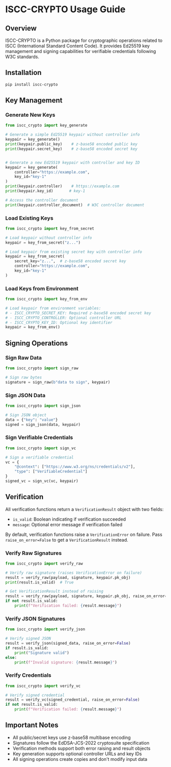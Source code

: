 # ISCC-CRYPTO Usage Guide

## Overview

ISCC-CRYPTO is a Python package for cryptographic operations related to ISCC (International Standard Content
Code). It provides Ed25519 key management and signing capabilities for verifiable credentials following W3C
standards.

## Installation

```bash
pip install iscc-crypto
```

## Key Management

### Generate New Keys

```python
from iscc_crypto import key_generate

# Generate a simple Ed25519 keypair without controller info
keypair = key_generate()
print(keypair.public_key)    # z-base58 encoded public key
print(keypair.secret_key)    # z-base58 encoded secret key


# Generate a new Ed25519 keypair with controller and key ID
keypair = key_generate(
    controller="https://example.com",
    key_id="key-1"
)
print(keypair.controller)    # https://example.com
print(keypair.key_id)       # key-1

# Access the controller document
print(keypair.controller_document)  # W3C controller document
```

### Load Existing Keys

```python
from iscc_crypto import key_from_secret

# Load keypair without controller info
keypair = key_from_secret("z...")

# Load keypair from existing secret key with controller info
keypair = key_from_secret(
    secret_key="z...",  # z-base58 encoded secret key
    controller="https://example.com",
    key_id="key-1"
)
```

### Load Keys from Environment

```python
from iscc_crypto import key_from_env

# Load keypair from environment variables:
# - ISCC_CRYPTO_SECRET_KEY: Required z-base58 encoded secret key
# - ISCC_CRYPTO_CONTROLLER: Optional controller URL
# - ISCC_CRYPTO_KEY_ID: Optional key identifier
keypair = key_from_env()
```

## Signing Operations

### Sign Raw Data

```python
from iscc_crypto import sign_raw

# Sign raw bytes
signature = sign_raw(b"data to sign", keypair)
```

### Sign JSON Data

```python
from iscc_crypto import sign_json

# Sign JSON object
data = {"key": "value"}
signed = sign_json(data, keypair)
```

### Sign Verifiable Credentials

```python
from iscc_crypto import sign_vc

# Sign a verifiable credential
vc = {
    "@context": ["https://www.w3.org/ns/credentials/v2"],
    "type": ["VerifiableCredential"]
}
signed_vc = sign_vc(vc, keypair)
```

## Verification

All verification functions return a `VerificationResult` object with two fields:

- `is_valid`: Boolean indicating if verification succeeded
- `message`: Optional error message if verification failed

By default, verification functions raise a `VerificationError` on failure. Pass `raise_on_error=False` to get a
`VerificationResult` instead.

### Verify Raw Signatures

```python
from iscc_crypto import verify_raw

# Verify raw signature (raises VerificationError on failure)
result = verify_raw(payload, signature, keypair.pk_obj)
print(result.is_valid)  # True

# Get VerificationResult instead of raising
result = verify_raw(payload, signature, keypair.pk_obj, raise_on_error=False)
if not result.is_valid:
    print(f"Verification failed: {result.message}")
```

### Verify JSON Signatures

```python
from iscc_crypto import verify_json

# Verify signed JSON
result = verify_json(signed_data, raise_on_error=False)
if result.is_valid:
    print("Signature valid")
else:
    print(f"Invalid signature: {result.message}")
```

### Verify Credentials

```python
from iscc_crypto import verify_vc

# Verify signed credential
result = verify_vc(signed_credential, raise_on_error=False)
if not result.is_valid:
    print(f"Verification failed: {result.message}")
```

## Important Notes

- All public/secret keys use z-base58 multibase encoding
- Signatures follow the EdDSA-JCS-2022 cryptosuite specification
- Verification methods support both error raising and result objects
- Key generation supports optional controller URLs and key IDs
- All signing operations create copies and don't modify input data
